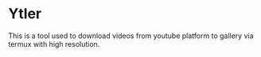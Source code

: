 # Ytler
This is a tool used to download videos from youtube platform to gallery via termux with high resolution.
